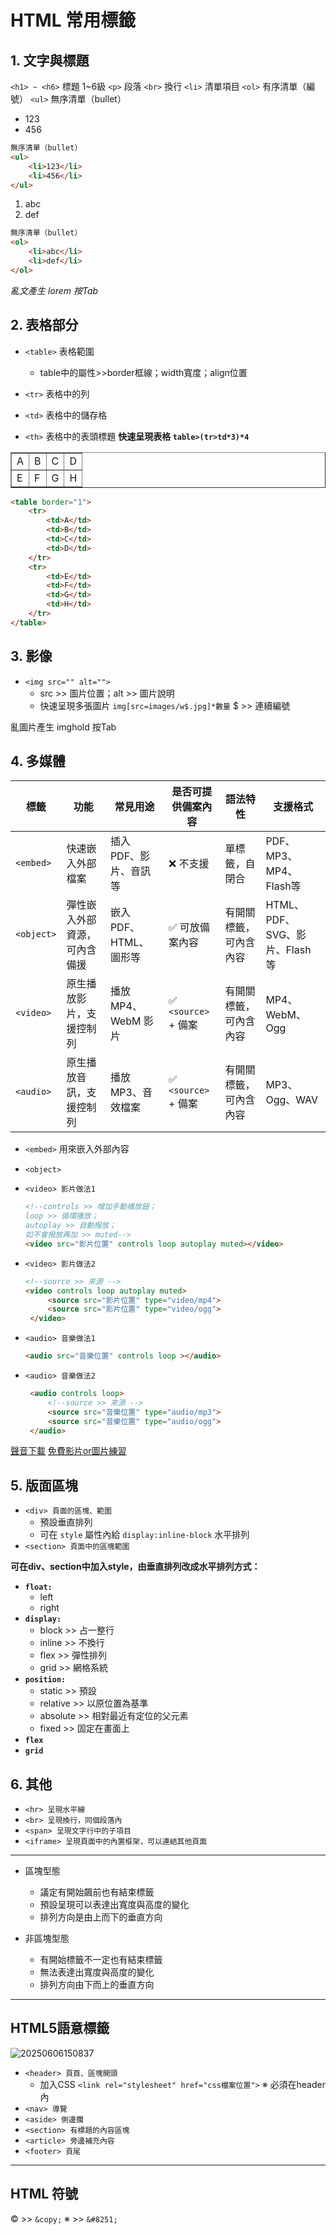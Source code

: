 # HTML 常用標籤

## 1. 文字與標題

`<h1> ~ <h6>` 標題 1~6級
`<p>`  段落
`<br>` 換行
`<li>` 清單項目
`<ol>` 有序清單（編號）
`<ul>` 無序清單（bullet）

<ul>
    <li>123</li>
    <li>456</li>
</ul>

``` html
無序清單（bullet）
<ul>
    <li>123</li>
    <li>456</li>
</ul>
```

<ol>
    <li>abc</li>
    <li>def</li>
</ol>

``` html
無序清單（bullet）
<ol>
    <li>abc</li>
    <li>def</li>
</ol>
```

*亂文產生 lorem 按Tab*

## 2. 表格部分

- `<table>` 表格範圍
  - table中的屬性>>border框線；width寬度；align位置

- `<tr>` 表格中的列
- `<td>` 表格中的儲存格
- `<th>` 表格中的表頭標題
**快速呈現表格 `table>(tr>td*3)*4`**

<table border="1">
    <tr>
        <td>A</td>
        <td>B</td>
        <td>C</td>
        <td>D</td>
    </tr>
    <tr>
        <td>E</td>
        <td>F</td>
        <td>G</td>
        <td>H</td>
    </tr>
</table>

``` html
<table border="1">
    <tr>
        <td>A</td>
        <td>B</td>
        <td>C</td>
        <td>D</td>
    </tr>
    <tr>
        <td>E</td>
        <td>F</td>
        <td>G</td>
        <td>H</td>
    </tr>
</table>
```

## 3. 影像

- `<img src="" alt="">`
  - src >> 圖片位置；alt >> 圖片說明
  - 快速呈現多張圖片 `img[src=images/w$.jpg]*數量`  $ >> 連續編號

亂圖片產生 imghold 按Tab

## 4. 多媒體

|標籤|功能|常見用途|是否可提供備案內容|語法特性|支援格式|
|-|-|-|-|-|-|
|`<embed>`| 快速嵌入外部檔案|插入 PDF、影片、音訊等|❌ 不支援| 單標籤，自閉合| PDF、MP3、MP4、Flash等|
|`<object>`| 彈性嵌入外部資源，可內含備援| 嵌入 PDF、HTML、圖形等|✅ 可放備案內容|有開關標籤，可內含內容|HTML、PDF、SVG、影片、Flash等|
|`<video>`| 原生播放影片，支援控制列| 播放 MP4、WebM 影片|✅ `<source>` + 備案|有開關標籤，可內含內容 |MP4、WebM、Ogg|
|`<audio>`| 原生播放音訊，支援控制列| 播放 MP3、音效檔案|✅ `<source>` + 備案|有開關標籤，可內含內容|MP3、Ogg、WAV|

- `<embed>` 用來嵌入外部內容
- `<object>`
- `<video> 影片做法1`

    ```html
    <!--controls >> 增加手動播放鈕；
    loop >> 循環播放；
    autoplay >> 自動撥放；
    如不會撥放再加 >> muted-->
    <video src="影片位置" controls loop autoplay muted></video>
    ```

- `<video> 影片做法2`

   ```html
   <!--source >> 來源 -->
   <video controls loop autoplay muted>
        <source src="影片位置" type="video/mp4">
        <source src="影片位置" type="video/ogg">
    </video>
   ```

- `<audio> 音樂做法1`

    ```html
    <audio src="音樂位置" controls loop ></audio>
    ```

- `<audio> 音樂做法2`

   ```html
    <audio controls loop>
        <!--source >> 來源 -->
        <source src="音樂位置" type="audio/mp3">
        <source src="音樂位置" type="audio/ogg">
    </audio>
    ```

[聲音下載](https://ncs.io/?_gl=1*1ci88zi*_up*MQ..*_ga*MTc0MjQ3MzgxNi4xNzQ5MTc5NzE3*_ga_PFS54FR7NV*czE3NDkxNzk3MTYkbzEkZzAkdDE3NDkxNzk3MTgkajU4JGwwJGgw)
[免費影片or圖片練習](https://www.pexels.com/zh-tw/)

## 5. 版面區塊

- `<div> 頁面的區塊、範圍`
  - 預設垂直排列
  - 可在 `style` 屬性內給 `display:inline-block` 水平排列
- `<section> 頁面中的區塊範圍`

**可在div、section中加入style，由垂直排列改成水平排列方式：**

- **`float:`**
  - left
  - right
- **`display:`**
  - block >> 占一整行
  - inline >> 不換行
  - flex >> 彈性排列
  - grid >> 網格系統
- **`position:`**
  - static >> 預設
  - relative >> 以原位置為基準
  - absolute >> 相對最近有定位的父元素
  - fixed >> 固定在畫面上
- **`flex`**
- **`grid`**

## 6. 其他

- `<hr> 呈現水平線`
- `<br> 呈現換行，同個段落內`
- `<span> 呈現文字行中的子項目`
- `<iframe> 呈現頁面中的內置框架，可以連結其他頁面`

---

- 區塊型態
  - 議定有開始飆前也有結束標籤
  - 預設呈現可以表達出寬度與高度的變化
  - 排列方向是由上而下的垂直方向

- 非區塊型態
  - 有開始標籤不一定也有結束標籤
  - 無法表達出寬度與高度的變化
  - 排列方向由下而上的垂直方向

---

## HTML5語意標籤

![20250606150837](https://raw.githubusercontent.com/richard153r/pic/main/pic/20250606150837.png)

- `<header> 頁首、區塊開頭`
  - 加入CSS `<link rel="stylesheet" href="css檔案位置">` &#8251; 必須在header內
- `<nav> 導覽`
- `<aside> 側邊攔`
- `<section> 有標題的內容區塊`
- `<article> 旁邊補充內容`
- `<footer> 頁尾`

---

## HTML 符號

&copy; >> `&copy;`
&#8251; >> `&#8251;`
